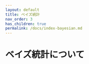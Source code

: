 ```yaml
---
layout: default
title: ベイズ統計
nav_order: 3
has_children: true
permalink: /docs/index-bayesian.md
---
```


# ベイズ統計について